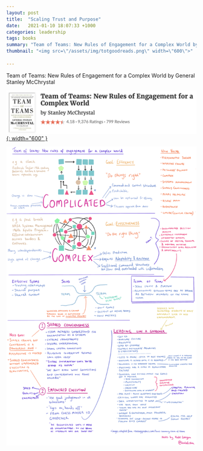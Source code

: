 ```yaml
---
layout: post
title:  "Scaling Trust and Purpose"
date:   2021-01-10 18:07:33 +1000
categories: leadership
tags: books
summary: "Team of Teams: New Rules of Engagement for a Complex World by General Stanley McChrystal"
thumbnail: "<img src=\"/assets/img/totgoodreads.png\" width=\"600\">"

---
```


Team of Teams: New Rules of Engagement for a Complex World by General Stanley McChrystal

[![Book][goodreads]{: width="600" }][source]

![My helpful screenshot][notes]

[notes]: /assets/img/teamofteams.png
[source]: https://www.goodreads.com/book/show/22529127-team-of-teams
[goodreads]: /assets/img/totgoodreads.png
